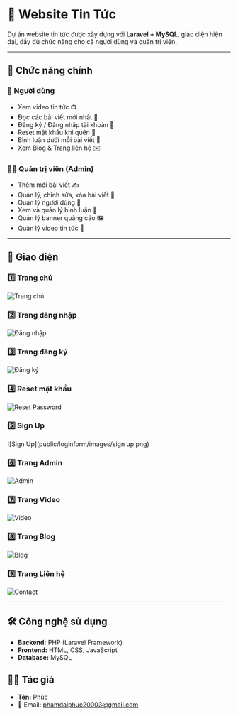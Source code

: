 # 📰 Website Tin Tức

Dự án website tin tức được xây dựng với **Laravel + MySQL**, giao diện hiện đại, đầy đủ chức năng cho cả người dùng và quản trị viên.  

---

## 🚀 Chức năng chính

### 👤 Người dùng
- Xem video tin tức 📺  
- Đọc các bài viết mới nhất 📰  
- Đăng ký / Đăng nhập tài khoản 🔑  
- Reset mật khẩu khi quên 🔄  
- Bình luận dưới mỗi bài viết 💬  
- Xem Blog & Trang liên hệ ✉️  

### 👨‍💼 Quản trị viên (Admin)
- Thêm mới bài viết ✍️  
- Quản lý, chỉnh sửa, xóa bài viết 📑  
- Quản lý người dùng 👥  
- Xem và quản lý bình luận 💬  
- Quản lý banner quảng cáo 🖼️  
- Quản lý video tin tức 🎥  

---

## 📸 Giao diện

### 1️⃣ Trang chủ
![Trang chủ](public/loginform/images/trangchu.png)

### 2️⃣ Trang đăng nhập
![Đăng nhập](public/loginform/images/dangnhap.png)

### 3️⃣ Trang đăng ký
![Đăng ký](public/loginform/images/sign%20up.png)

### 4️⃣ Reset mật khẩu
![Reset Password](public/loginform/images/resetpassword.png)

### 5️⃣ Sign Up
![Sign Up](public/loginform/images/sign up.png)

### 6️⃣ Trang Admin
![Admin](public/loginform/images/trang_admin.png)

### 7️⃣ Trang Video
![Video](public/loginform/images/video.png)

### 8️⃣ Trang Blog
![Blog](public/loginform/images/blog.png)

### 9️⃣ Trang Liên hệ
![Contact](public/loginform/images/lienhe.png)

---

## 🛠️ Công nghệ sử dụng
- **Backend:** PHP (Laravel Framework)  
- **Frontend:** HTML, CSS, JavaScript  
- **Database:** MySQL  
## 👨‍💻 Tác giả
- **Tên:** Phúc  
- 📧 Email: phamdaiphuc20003@gmail.com  
